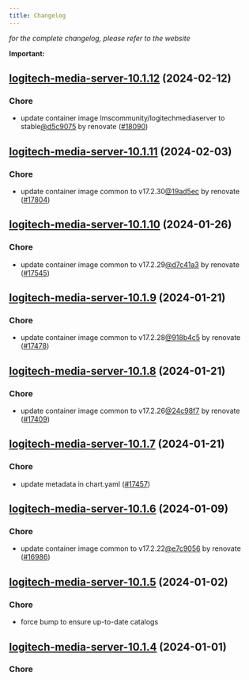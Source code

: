 ```yaml
---
title: Changelog
---
```



*for the complete changelog, please refer to the website*

**Important:**













## [logitech-media-server-10.1.12](https://github.com/truecharts/charts/compare/logitech-media-server-10.1.11...logitech-media-server-10.1.12) (2024-02-12)

### Chore



- update container image lmscommunity/logitechmediaserver to stable[@d5c9075](https://github.com/d5c9075) by renovate ([#18090](https://github.com/truecharts/charts/issues/18090))


## [logitech-media-server-10.1.11](https://github.com/truecharts/charts/compare/logitech-media-server-10.1.10...logitech-media-server-10.1.11) (2024-02-03)

### Chore



- update container image common to v17.2.30[@19ad5ec](https://github.com/19ad5ec) by renovate ([#17804](https://github.com/truecharts/charts/issues/17804))


## [logitech-media-server-10.1.10](https://github.com/truecharts/charts/compare/logitech-media-server-10.1.9...logitech-media-server-10.1.10) (2024-01-26)

### Chore



- update container image common to v17.2.29[@d7c41a3](https://github.com/d7c41a3) by renovate ([#17545](https://github.com/truecharts/charts/issues/17545))


## [logitech-media-server-10.1.9](https://github.com/truecharts/charts/compare/logitech-media-server-10.1.8...logitech-media-server-10.1.9) (2024-01-21)

### Chore



- update container image common to v17.2.28[@918b4c5](https://github.com/918b4c5) by renovate ([#17478](https://github.com/truecharts/charts/issues/17478))


## [logitech-media-server-10.1.8](https://github.com/truecharts/charts/compare/logitech-media-server-10.1.7...logitech-media-server-10.1.8) (2024-01-21)

### Chore



- update container image common to v17.2.26[@24c98f7](https://github.com/24c98f7) by renovate ([#17409](https://github.com/truecharts/charts/issues/17409))


## [logitech-media-server-10.1.7](https://github.com/truecharts/charts/compare/logitech-media-server-10.1.6...logitech-media-server-10.1.7) (2024-01-21)

### Chore



- update metadata in chart.yaml ([#17457](https://github.com/truecharts/charts/issues/17457))




## [logitech-media-server-10.1.6](https://github.com/truecharts/charts/compare/logitech-media-server-10.1.5...logitech-media-server-10.1.6) (2024-01-09)

### Chore



- update container image common to v17.2.22[@e7c9056](https://github.com/e7c9056) by renovate ([#16986](https://github.com/truecharts/charts/issues/16986))


## [logitech-media-server-10.1.5](https://github.com/truecharts/charts/compare/logitech-media-server-10.1.4...logitech-media-server-10.1.5) (2024-01-02)

### Chore



- force bump to ensure up-to-date catalogs


## [logitech-media-server-10.1.4](https://github.com/truecharts/charts/compare/logitech-media-server-10.1.3...logitech-media-server-10.1.4) (2024-01-01)

### Chore

